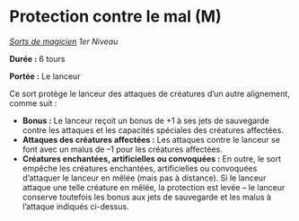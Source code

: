 # Protection contre le mal (M)


*[Sorts de magicien](../Sorts_de_magicien.md) 1er Niveau*

**Durée :** 6 tours

**Portée :** Le lanceur

Ce sort protège le lanceur des attaques de créatures d’un autre
alignement, comme suit :

  - **Bonus :** Le lanceur reçoit un bonus de +1 à ses jets de
    sauvegarde contre les attaques et les capacités spéciales des
    créatures affectées.
  - **Attaques des créatures affectées :** Les attaques contre le
    lanceur se font avec un malus de –1 pour les créatures affectées.
  - **Créatures enchantées, artificielles ou convoquées :** En outre, le
    sort empêche les créatures enchantées, artificielles ou convoquées
    d’attaquer le lanceur en mêlée (mais pas à distance). Si le
    lanceur attaque une telle créature en mêlée, la protection est levée
    – le lanceur conserve toutefois les bonus aux jets de sauvegarde et
    les malus à l’attaque indiqués ci-dessus.